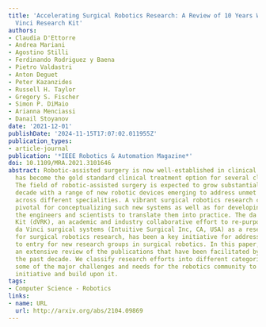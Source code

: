 ```yaml
---
title: 'Accelerating Surgical Robotics Research: A Review of 10 Years With the da
  Vinci Research Kit'
authors:
- Claudia D'Ettorre
- Andrea Mariani
- Agostino Stilli
- Ferdinando Rodriguez y Baena
- Pietro Valdastri
- Anton Deguet
- Peter Kazanzides
- Russell H. Taylor
- Gregory S. Fischer
- Simon P. DiMaio
- Arianna Menciassi
- Danail Stoyanov
date: '2021-12-01'
publishDate: '2024-11-15T17:07:02.011955Z'
publication_types:
- article-journal
publication: '*IEEE Robotics & Automation Magazine*'
doi: 10.1109/MRA.2021.3101646
abstract: Robotic-assisted surgery is now well-established in clinical practice and
  has become the gold standard clinical treatment option for several clinical indications.
  The field of robotic-assisted surgery is expected to grow substantially in the next
  decade with a range of new robotic devices emerging to address unmet clinical needs
  across different specialities. A vibrant surgical robotics research community is
  pivotal for conceptualizing such new systems as well as for developing and training
  the engineers and scientists to translate them into practice. The da Vinci Research
  Kit (dVRK), an academic and industry collaborative effort to re-purpose decommissioned
  da Vinci surgical systems (Intuitive Surgical Inc, CA, USA) as a research platform
  for surgical robotics research, has been a key initiative for addressing a barrier
  to entry for new research groups in surgical robotics. In this paper, we present
  an extensive review of the publications that have been facilitated by the dVRK over
  the past decade. We classify research efforts into different categories and outline
  some of the major challenges and needs for the robotics community to maintain this
  initiative and build upon it.
tags:
- Computer Science - Robotics
links:
- name: URL
  url: http://arxiv.org/abs/2104.09869
---
```

